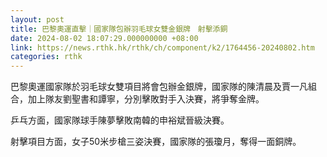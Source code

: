 ```yaml
---
layout: post
title: 巴黎奧運直擊｜國家隊包辦羽毛球女雙金銀牌　射擊添銅
date: 2024-08-02 18:07:29.000000000 +08:00
link: https://news.rthk.hk/rthk/ch/component/k2/1764456-20240802.htm
categories: rthk
---
```


巴黎奧運國家隊於羽毛球女雙項目將會包辦金銀牌，國家隊的陳清晨及賈一凡組合，加上隊友劉聖書和譚寧，分別擊敗對手入決賽，將爭奪金牌。

乒乓方面，國家隊球手陳夢擊敗南韓的申裕斌晉級決賽。

射擊項目方面，女子50米步槍三姿決賽，國家隊的張瓊月，奪得一面銅牌。
